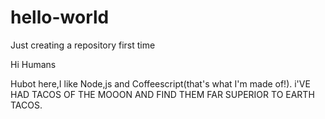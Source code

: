 # hello-world
Just creating a repository first time

Hi Humans

Hubot here,I like Node,js and Coffeescript(that's what I'm made of!).
i'VE HAD TACOS OF THE MOOON AND FIND THEM FAR SUPERIOR TO EARTH TACOS.
